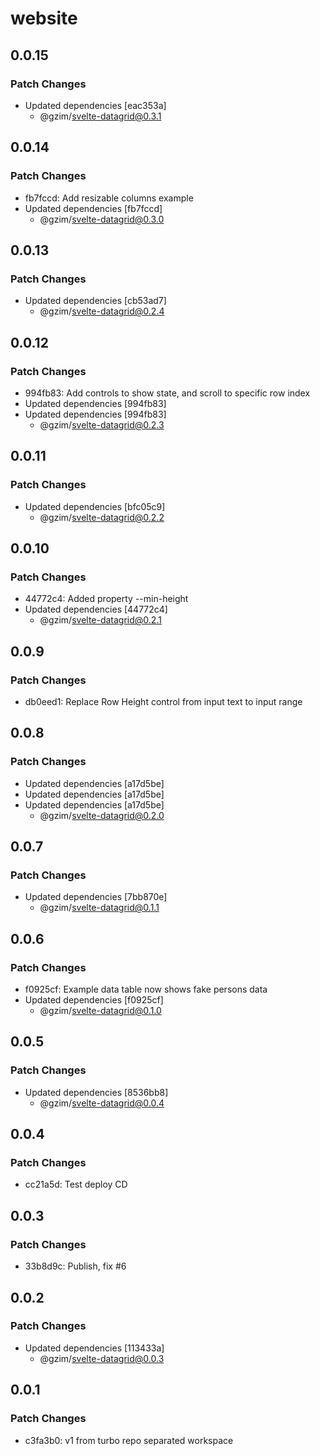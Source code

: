 # website

## 0.0.15

### Patch Changes

- Updated dependencies [eac353a]
  - @gzim/svelte-datagrid@0.3.1

## 0.0.14

### Patch Changes

- fb7fccd: Add resizable columns example
- Updated dependencies [fb7fccd]
  - @gzim/svelte-datagrid@0.3.0

## 0.0.13

### Patch Changes

- Updated dependencies [cb53ad7]
  - @gzim/svelte-datagrid@0.2.4

## 0.0.12

### Patch Changes

- 994fb83: Add controls to show state, and scroll to specific row index
- Updated dependencies [994fb83]
- Updated dependencies [994fb83]
  - @gzim/svelte-datagrid@0.2.3

## 0.0.11

### Patch Changes

- Updated dependencies [bfc05c9]
  - @gzim/svelte-datagrid@0.2.2

## 0.0.10

### Patch Changes

- 44772c4: Added property --min-height
- Updated dependencies [44772c4]
  - @gzim/svelte-datagrid@0.2.1

## 0.0.9

### Patch Changes

- db0eed1: Replace Row Height control from input text to input range

## 0.0.8

### Patch Changes

- Updated dependencies [a17d5be]
- Updated dependencies [a17d5be]
- Updated dependencies [a17d5be]
  - @gzim/svelte-datagrid@0.2.0

## 0.0.7

### Patch Changes

- Updated dependencies [7bb870e]
  - @gzim/svelte-datagrid@0.1.1

## 0.0.6

### Patch Changes

- f0925cf: Example data table now shows fake persons data
- Updated dependencies [f0925cf]
  - @gzim/svelte-datagrid@0.1.0

## 0.0.5

### Patch Changes

- Updated dependencies [8536bb8]
  - @gzim/svelte-datagrid@0.0.4

## 0.0.4

### Patch Changes

- cc21a5d: Test deploy CD

## 0.0.3

### Patch Changes

- 33b8d9c: Publish, fix #6

## 0.0.2

### Patch Changes

- Updated dependencies [113433a]
  - @gzim/svelte-datagrid@0.0.3

## 0.0.1

### Patch Changes

- c3fa3b0: v1 from turbo repo separated workspace
